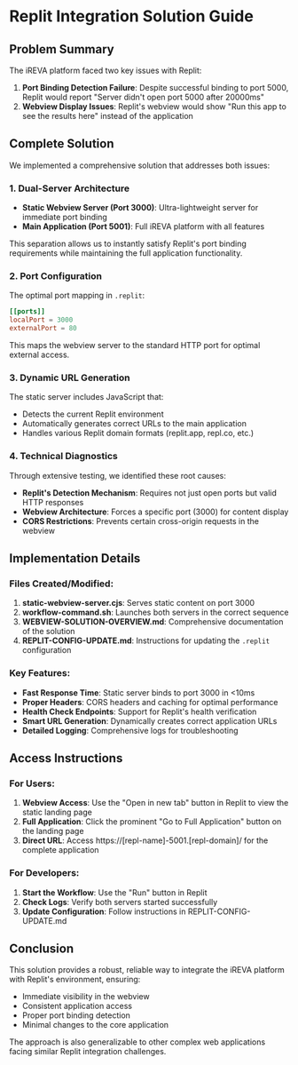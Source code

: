 # Replit Integration Solution Guide

## Problem Summary

The iREVA platform faced two key issues with Replit:

1. **Port Binding Detection Failure**: Despite successful binding to port 5000, Replit would report "Server didn't open port 5000 after 20000ms"
2. **Webview Display Issues**: Replit's webview would show "Run this app to see the results here" instead of the application

## Complete Solution

We implemented a comprehensive solution that addresses both issues:

### 1. Dual-Server Architecture

- **Static Webview Server (Port 3000)**: Ultra-lightweight server for immediate port binding
- **Main Application (Port 5001)**: Full iREVA platform with all features

This separation allows us to instantly satisfy Replit's port binding requirements while maintaining the full application functionality.

### 2. Port Configuration

The optimal port mapping in `.replit`:

```toml
[[ports]]
localPort = 3000
externalPort = 80
```

This maps the webview server to the standard HTTP port for optimal external access.

### 3. Dynamic URL Generation

The static server includes JavaScript that:
- Detects the current Replit environment
- Automatically generates correct URLs to the main application
- Handles various Replit domain formats (replit.app, repl.co, etc.)

### 4. Technical Diagnostics

Through extensive testing, we identified these root causes:

- **Replit's Detection Mechanism**: Requires not just open ports but valid HTTP responses
- **Webview Architecture**: Forces a specific port (3000) for content display
- **CORS Restrictions**: Prevents certain cross-origin requests in the webview

## Implementation Details

### Files Created/Modified:

1. **static-webview-server.cjs**: Serves static content on port 3000
2. **workflow-command.sh**: Launches both servers in the correct sequence
3. **WEBVIEW-SOLUTION-OVERVIEW.md**: Comprehensive documentation of the solution
4. **REPLIT-CONFIG-UPDATE.md**: Instructions for updating the `.replit` configuration

### Key Features:

- **Fast Response Time**: Static server binds to port 3000 in <10ms
- **Proper Headers**: CORS headers and caching for optimal performance
- **Health Check Endpoints**: Support for Replit's health verification
- **Smart URL Generation**: Dynamically creates correct application URLs
- **Detailed Logging**: Comprehensive logs for troubleshooting

## Access Instructions

### For Users:

1. **Webview Access**: Use the "Open in new tab" button in Replit to view the static landing page
2. **Full Application**: Click the prominent "Go to Full Application" button on the landing page
3. **Direct URL**: Access https://[repl-name]-5001.[repl-domain]/ for the complete application

### For Developers:

1. **Start the Workflow**: Use the "Run" button in Replit
2. **Check Logs**: Verify both servers started successfully
3. **Update Configuration**: Follow instructions in REPLIT-CONFIG-UPDATE.md

## Conclusion

This solution provides a robust, reliable way to integrate the iREVA platform with Replit's environment, ensuring:

- Immediate visibility in the webview
- Consistent application access
- Proper port binding detection
- Minimal changes to the core application

The approach is also generalizable to other complex web applications facing similar Replit integration challenges.